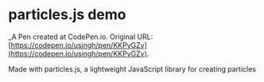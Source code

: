 # particles.js demo
 _A Pen created at CodePen.io. Original URL: [https://codepen.io/usingh/pen/KKPyGZv](https://codepen.io/usingh/pen/KKPyGZv).

 Made with particles.js, a lightweight JavaScript library for creating particles